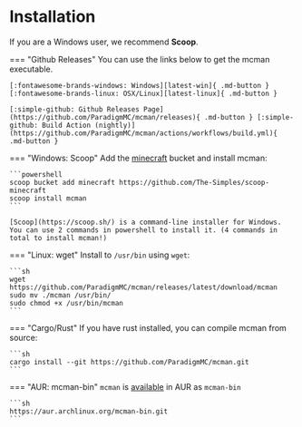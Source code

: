 [latest-win]: https://github.com/ParadigmMC/mcman/releases/latest/download/mcman.exe
[latest-linux]: https://github.com/ParadigmMC/mcman/releases/latest/download/mcman

# Installation

If you are a Windows user, we recommend **Scoop**.

=== "Github Releases"
    You can use the links below to get the mcman executable.

    [:fontawesome-brands-windows: Windows][latest-win]{ .md-button } [:fontawesome-brands-linux: OSX/Linux][latest-linux]{ .md-button }

    [:simple-github: Github Releases Page](https://github.com/ParadigmMC/mcman/releases){ .md-button } [:simple-github: Build Action (nightly)](https://github.com/ParadigmMC/mcman/actions/workflows/build.yml){ .md-button }

=== "Windows: Scoop"
    Add the [minecraft](https://github.com/The-Simples/scoop-minecraft) bucket and install mcman:

    ```powershell
    scoop bucket add minecraft https://github.com/The-Simples/scoop-minecraft
    scoop install mcman
    ```

    [Scoop](https://scoop.sh/) is a command-line installer for Windows. You can use 2 commands in powershell to install it. (4 commands in total to install mcman!)

=== "Linux: wget"
    Install to `/usr/bin` using `wget`:

    ```sh
    wget https://github.com/ParadigmMC/mcman/releases/latest/download/mcman
    sudo mv ./mcman /usr/bin/
    sudo chmod +x /usr/bin/mcman
    ```

=== "Cargo/Rust"
    If you have rust installed, you can compile mcman from source:

    ```sh
    cargo install --git https://github.com/ParadigmMC/mcman.git
    ```

=== "AUR: mcman-bin"
    `mcman` is [available](https://aur.archlinux.org/packages/mcman-bin) in AUR as `mcman-bin`

    ```sh
    https://aur.archlinux.org/mcman-bin.git
    ```
